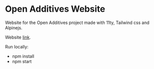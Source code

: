 # Open Additives Website
Website for the Open Additives project made with 11ty, Tailwind css and Alpinejs.

Website [link](https://open-additives.github.io/).

Run locally:
- npm install
- npm start